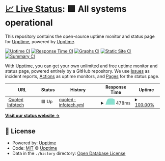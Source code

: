# [📈 Live Status](https://upptime.github.io/upptime): <!--live status--> **🟩 All systems operational**

This repository contains the open-source uptime monitor and status page for [Upptime](https://upptime.js.org), powered by [Upptime](https://github.com/upptime/upptime).

[![Uptime CI](https://github.com/malik106/qst-client-status-all/workflows/Uptime%20CI/badge.svg)](https://github.com/malik106/qst-client-status-all/actions?query=workflow%3A%22Uptime+CI%22)
[![Response Time CI](https://github.com/malik106/qst-client-status-all/workflows/Response%20Time%20CI/badge.svg)](https://github.com/malik106/qst-client-status-all/actions?query=workflow%3A%22Response+Time+CI%22)
[![Graphs CI](https://github.com/malik106/qst-client-status-all/workflows/Graphs%20CI/badge.svg)](https://github.com/malik106/qst-client-status-all/actions?query=workflow%3A%22Graphs+CI%22)
[![Static Site CI](https://github.com/malik106/qst-client-status-all/workflows/Static%20Site%20CI/badge.svg)](https://github.com/malik106/qst-client-status-all/actions?query=workflow%3A%22Static+Site+CI%22)
[![Summary CI](https://github.com/malik106/qst-client-status-all/workflows/Summary%20CI/badge.svg)](https://github.com/malik106/qst-client-status-all/actions?query=workflow%3A%22Summary+CI%22)

With [Upptime](https://upptime.js.org), you can get your own unlimited and free uptime monitor and status page, powered entirely by a GitHub repository. We use [Issues](https://github.com/upptime/upptime/issues) as incident reports, [Actions](https://github.com/malik106/qst-client-status-all/actions) as uptime monitors, and [Pages](https://upptime.github.io/upptime) for the status page.

<!--start: status pages-->
<!-- This summary is generated by Upptime (https://github.com/upptime/upptime) -->
<!-- Do not edit this manually, your changes will be overwritten -->
<!-- prettier-ignore -->
| URL | Status | History | Response Time | Uptime |
| --- | ------ | ------- | ------------- | ------ |
| <img alt="" src="https://favicons.githubusercontent.com/www.quotedinfotech.com" height="13"> [Quoted Infotech](https://www.quotedinfotech.com) | 🟩 Up | [quoted-infotech.yml](https://github.com/quesst-technologies/qst-client-status-all/commits/HEAD/history/quoted-infotech.yml) | <details><summary><img alt="Response time graph" src="./graphs/quoted-infotech/response-time-week.png" height="20"> 478ms</summary><br><a href="https://quesst-technologies.github.io/qst-client-status-all/history/quoted-infotech"><img alt="Response time 478" src="https://img.shields.io/endpoint?url=https%3A%2F%2Fraw.githubusercontent.com%2Fquesst-technologies%2Fqst-client-status-all%2FHEAD%2Fapi%2Fquoted-infotech%2Fresponse-time.json"></a><br><a href="https://quesst-technologies.github.io/qst-client-status-all/history/quoted-infotech"><img alt="24-hour response time 333" src="https://img.shields.io/endpoint?url=https%3A%2F%2Fraw.githubusercontent.com%2Fquesst-technologies%2Fqst-client-status-all%2FHEAD%2Fapi%2Fquoted-infotech%2Fresponse-time-day.json"></a><br><a href="https://quesst-technologies.github.io/qst-client-status-all/history/quoted-infotech"><img alt="7-day response time 478" src="https://img.shields.io/endpoint?url=https%3A%2F%2Fraw.githubusercontent.com%2Fquesst-technologies%2Fqst-client-status-all%2FHEAD%2Fapi%2Fquoted-infotech%2Fresponse-time-week.json"></a><br><a href="https://quesst-technologies.github.io/qst-client-status-all/history/quoted-infotech"><img alt="30-day response time 478" src="https://img.shields.io/endpoint?url=https%3A%2F%2Fraw.githubusercontent.com%2Fquesst-technologies%2Fqst-client-status-all%2FHEAD%2Fapi%2Fquoted-infotech%2Fresponse-time-month.json"></a><br><a href="https://quesst-technologies.github.io/qst-client-status-all/history/quoted-infotech"><img alt="1-year response time 478" src="https://img.shields.io/endpoint?url=https%3A%2F%2Fraw.githubusercontent.com%2Fquesst-technologies%2Fqst-client-status-all%2FHEAD%2Fapi%2Fquoted-infotech%2Fresponse-time-year.json"></a></details> | <details><summary><a href="https://quesst-technologies.github.io/qst-client-status-all/history/quoted-infotech">100.00%</a></summary><a href="https://quesst-technologies.github.io/qst-client-status-all/history/quoted-infotech"><img alt="All-time uptime 100.00%" src="https://img.shields.io/endpoint?url=https%3A%2F%2Fraw.githubusercontent.com%2Fquesst-technologies%2Fqst-client-status-all%2FHEAD%2Fapi%2Fquoted-infotech%2Fuptime.json"></a><br><a href="https://quesst-technologies.github.io/qst-client-status-all/history/quoted-infotech"><img alt="24-hour uptime 100.00%" src="https://img.shields.io/endpoint?url=https%3A%2F%2Fraw.githubusercontent.com%2Fquesst-technologies%2Fqst-client-status-all%2FHEAD%2Fapi%2Fquoted-infotech%2Fuptime-day.json"></a><br><a href="https://quesst-technologies.github.io/qst-client-status-all/history/quoted-infotech"><img alt="7-day uptime 100.00%" src="https://img.shields.io/endpoint?url=https%3A%2F%2Fraw.githubusercontent.com%2Fquesst-technologies%2Fqst-client-status-all%2FHEAD%2Fapi%2Fquoted-infotech%2Fuptime-week.json"></a><br><a href="https://quesst-technologies.github.io/qst-client-status-all/history/quoted-infotech"><img alt="30-day uptime 100.00%" src="https://img.shields.io/endpoint?url=https%3A%2F%2Fraw.githubusercontent.com%2Fquesst-technologies%2Fqst-client-status-all%2FHEAD%2Fapi%2Fquoted-infotech%2Fuptime-month.json"></a><br><a href="https://quesst-technologies.github.io/qst-client-status-all/history/quoted-infotech"><img alt="1-year uptime 100.00%" src="https://img.shields.io/endpoint?url=https%3A%2F%2Fraw.githubusercontent.com%2Fquesst-technologies%2Fqst-client-status-all%2FHEAD%2Fapi%2Fquoted-infotech%2Fuptime-year.json"></a></details>

<!--end: status pages-->

[**Visit our status website →**](https://upptime.github.io/upptime)

## 📄 License

- Powered by: [Upptime](https://github.com/upptime/upptime)
- Code: [MIT](./LICENSE) © [Upptime](https://upptime.js.org)
- Data in the `./history` directory: [Open Database License](https://opendatacommons.org/licenses/odbl/1-0/)

